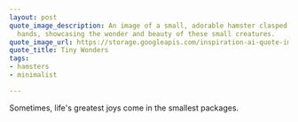 ```yaml
---
layout: post
quote_image_description: An image of a small, adorable hamster clasped gently in someone's
  hands, showcasing the wonder and beauty of these small creatures.
quote_image_url: https://storage.googleapis.com/inspiration-ai-quote-images/2023-10-25.jpg
quote_title: Tiny Wonders
tags:
- hamsters
- minimalist

---
```


Sometimes, life's greatest joys come in the smallest packages.